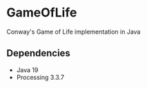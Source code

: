 # GameOfLife
 Conway's Game of Life implementation in Java

## Dependencies
* Java 19
* Processing 3.3.7